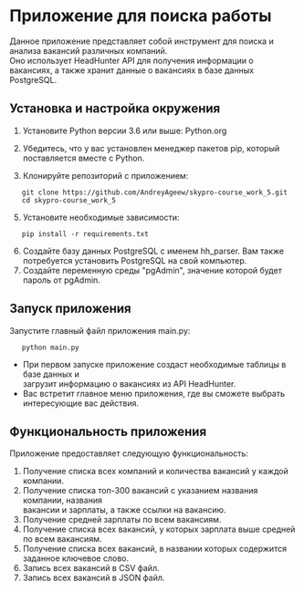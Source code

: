 # Приложение для поиска работы

Данное приложение представляет собой инструмент для поиска и анализа вакансий различных компаний.</br>
Оно использует HeadHunter API для получения информации о вакансиях, а также хранит данные о вакансиях в базе данных
PostgreSQL.

## Установка и настройка окружения

1. Установите Python версии 3.6 или выше: Python.org

2. Убедитесь, что у вас установлен менеджер пакетов pip, который поставляется вместе с Python.

3. Клонируйте репозиторий с приложением:

```shell
   git clone https://github.com/AndreyAgeew/skypro-course_work_5.git
   cd skypro-course_work_5
```

5. Установите необходимые зависимости:

```shell
   pip install -r requirements.txt
```

6. Создайте базу данных PostgreSQL с именем hh_parser. Вам также потребуется установить PostgreSQL на свой компьютер.
7. Создайте переменную среды "pgAdmin", значение которой будет пароль от pgAdmin.

## Запуск приложения

Запустите главный файл приложения main.py:

```shell
   python main.py
```

* При первом запуске приложение создаст необходимые таблицы в базе данных и</br>
  загрузит информацию о вакансиях из API HeadHunter.
* Вас встретит главное меню приложения, где вы сможете выбрать интересующие вас действия.

## Функциональность приложения

Приложение предоставляет следующую функциональность:

1. Получение списка всех компаний и количества вакансий у каждой компании.
2. Получение списка топ-300 вакансий с указанием названия компании, названия</br>
   вакансии и зарплаты, а также ссылки на вакансию.
3. Получение средней зарплаты по всем вакансиям.
4. Получение списка всех вакансий, у которых зарплата выше средней по всем вакансиям.
5. Получение списка всех вакансий, в названии которых содержится заданное ключевое слово.
6. Запись всех вакансий в CSV файл.
7. Запись всех вакансий в JSON файл.